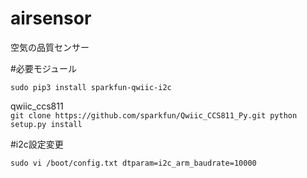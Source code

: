 # airsensor
空気の品質センサー

#必要モジュール

``
sudo pip3 install sparkfun-qwiic-i2c
``

qwiic_ccs811  
``
git clone https://github.com/sparkfun/Qwiic_CCS811_Py.git
python setup.py install
``

#i2c設定変更

``
sudo vi /boot/config.txt
dtparam=i2c_arm_baudrate=10000
``
